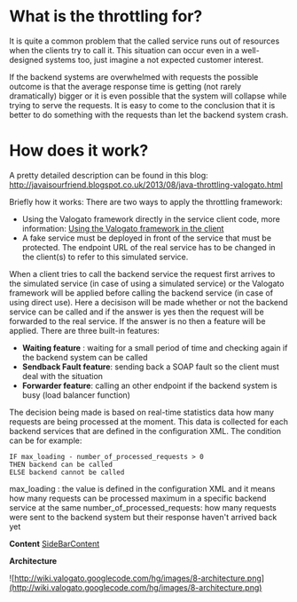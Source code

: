 # What is the throttling for? #

It is quite a common problem that the called service runs out of resources when the clients try to call it. This situation can occur even in a well-designed systems too, just imagine a not expected customer interest.

If the backend systems are overwhelmed with requests the possible outcome is that the average response time is getting (not rarely dramatically) bigger or it is even possible that the system will collapse while trying to serve the requests. It is easy to come to the conclusion that it is better to do something with the requests than let the backend system crash.

# How does it work? #

A pretty detailed description can be found in this blog: http://javaisourfriend.blogspot.co.uk/2013/08/java-throttling-valogato.html

Briefly how it works: There are two ways to apply the throttling framework:
  * Using the Valogato framework directly in the service client code, more information: [Using the Valogato framework in the client](DirectUse.md)
  * A fake service must be deployed in front of the service that must be protected. The endpoint URL of the real service has to be changed in the client(s) to refer to this simulated service.

When a client tries to call the backend service the request first arrives to the simulated service (in case of using a simulated service) or the Valogato framework will be applied before calling the backend service (in case of using direct use). Here a decisison will be made whether or not the backend service can be called and if the answer is yes then the request will be forwarded to the real service.
If the answer is no then a feature will be applied. There are three built-in features:

  * **Waiting feature** : waiting for a small period of time and checking again if the backend system can be called
  * **Sendback Fault feature**: sending back a SOAP fault so the client must deal with the situation
  * **Forwarder feature**: calling an other endpoint if the backend system is busy (load balancer function)

The decision being made is based on real-time statistics data how many requests are being processed at the moment. This data is collected for each backend services that are defined in the configuration XML. The condition can be for example:

```
IF max_loading - number_of_processed_requests > 0 
THEN backend can be called 
ELSE backend cannot be called
```

max\_loading : the value is defined in the configuration XML and it means how many requests can be processed maximum in a specific backend service at the same
number\_of\_processed\_requests: how many requests were sent to the backend system but their response haven't arrived back yet


**Content**
[SideBarContent](SideBarContent.md)

**Architecture**

![http://wiki.valogato.googlecode.com/hg/images/8-architecture.png](http://wiki.valogato.googlecode.com/hg/images/8-architecture.png)
